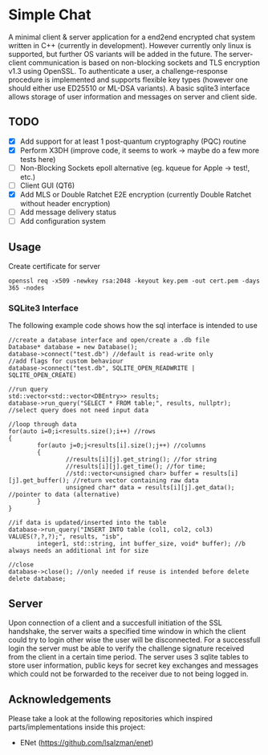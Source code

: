 # Simple Chat
A minimal client & server application for a end2end encrypted chat system written in C++ (currently in development).
However currently only linux is supported, but further OS variants will be added in the future.
The server-client communication is based on non-blocking sockets and TLS encryption v1.3 using OpenSSL.
To authenticate a user, a challenge-response procedure is implemented and supports flexible key types (however one should either use ED25510 or ML-DSA variants). A basic sqlite3 interface allows storage of user information and messages on server and client side. 

## TODO
- [x] Add support for at least 1 post-quantum cryptography (PQC) routine
- [x] Perform X3DH (improve code, it seems to work -> maybe do a few more tests here)
- [ ] Non-Blocking Sockets epoll alternative (eg. kqueue for Apple -> test!, etc.)
- [ ] Client GUI (QT6)
- [x] Add MLS or Double Ratchet E2E encryption (currently Double Ratchet without header encryption)
- [ ] Add message delivery status
- [ ] Add configuration system

## Usage

Create certificate for server
```
openssl req -x509 -newkey rsa:2048 -keyout key.pem -out cert.pem -days 365 -nodes
```

### SQLite3 Interface
The following example code shows how the sql interface is intended to use
```
//create a database interface and open/create a .db file
Database* database = new Database();
database->connect("test.db") //default is read-write only
//add flags for custom behaviour
database->connect("test.db", SQLITE_OPEN_READWRITE | SQLITE_OPEN_CREATE) 

//run query
std::vector<std::vector<DBEntry>> results;
database->run_query("SELECT * FROM table;", results, nullptr); //select query does not need input data

//loop through data
for(auto i=0;i<results.size();i++) //rows
{
        for(auto j=0;j<results[i].size();j++) //columns
        {
                //results[i][j].get_string(); //for string
                //results[i][j].get_time(); //for time;
                //std::vector<unsigned char> buffer = results[i][j].get_buffer(); //return vector containing raw data
                unsigned char* data = results[i][j].get_data(); //pointer to data (alternative)
        }
}

//if data is updated/inserted into the table
database->run_query("INSERT INTO table (col1, col2, col3) VALUES(?,?,?);", results, "isb",
        integer1, std::string, int buffer_size, void* buffer); //b always needs an additional int for size

//close
database->close(); //only needed if reuse is intended before delete
delete database;

```

## Server
Upon connection of a client and a succesfull initiation of the SSL handshake, the server waits a specified time window in which the client could try to login other wise the user will be disconnected. 
For a successfull login the server must be able to verify the challenge signature received from the client in a certain time period.
The server uses 3 sqlite tables to store user information, public keys for secret key exchanges and messages which could not be forwarded to the receiver due to not being logged in.


## Acknowledgements
Please take a look at the following repositories which inspired parts/implementations inside this project:
- ENet (https://github.com/lsalzman/enet)